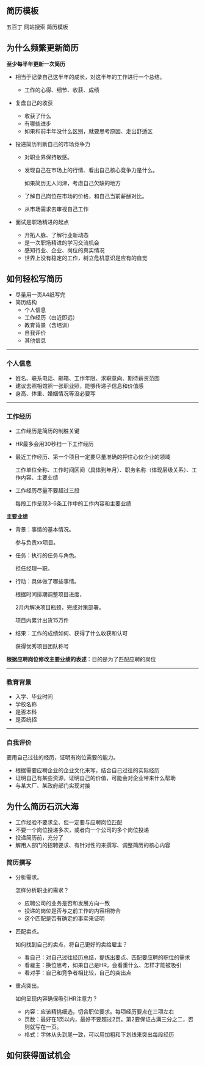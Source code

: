 ## 简历模板

五百丁 网站搜索 简历模板



## 为什么频繁更新简历

**至少每半年更新一次简历**

- 相当于记录自己这半年的成长，对这半年的工作进行一个总结。

  - 工作的心得、细节、收获、成绩

- 复盘自己的收获

  - 收获了什么
  - 有哪些进步
  - 如果和前半年没什么区别，就要思考原因、走出舒适区

- 投递简历判断自己的市场竞争力

  - 对职业界保持敏感。

  - 发现自己在市场上的行情、看出自己核心竞争力是什么。

    如果简历无人问津，考虑自己欠缺的地方

  - 了解自己岗位在市场的价格，和自己当前薪酬对比。

  - 从市场需求去审视自己工作

- 面试是职场精进的起点

  - 开拓人脉、了解行业新动态
  - 是一次职场精进的学习交流机会
  - 感知行业、企业、岗位的真实情况
  - 世界上没有稳定的工作，树立危机意识是应有的自觉



## 如何轻松写简历

- 尽量用一页A4纸写完
- 简历结构
  - 个人信息
  - 工作经历（由近即远）
  - 教育背景（含培训）
  - 自我评价
  - 其他信息



------



### **个人信息**

- 姓名、联系电话、邮箱、工作年限、求职意向、期待薪资范围
- 建议去照相馆照一张职业照，能够传递子信息和价值感
- 身高、体重、婚姻情况等没必要写



------



### **工作经历**

- 工作经历是简历的制胜关键

- HR最多会用30秒扫一下工作经历

- 最近工作经历、第一个项目一定要尽量准确的押住心仪企业的领域

  工作单位全称、工作时间区间（具体到年月）、职务名称（体现层级关系）、工作内容、主要业绩

- 工作经历尽量不要超过三段

  每段工作呈现3-6条工作中的工作内容和主要业绩



**主要业绩** 

- 背景：事情的基本情况。

  参与负责xx项目。

- 任务：执行的任务与角色。

  担任经理一职。

- 行动：具体做了哪些事情。

  根据时间排期调整项目进度，

  2月内解决项目瓶颈，完成对策部署。

  项目内累计出货15万件

- 结果：工作的成绩如何、获得了什么收获和认可

  获得优秀项目团队称号



**根据应聘岗位修改主要业绩的表述**：目的是为了匹配应聘的岗位



------



### **教育背景**

- 入学、毕业时间
- 学校名称
- 是否本科
- 是否统招



------



### **自我评价**

要用自己过往的经历，证明有岗位需要的能力。

- 根据需要应聘企业的企业文化来写，结合自己过往的实际经历
- 证明自己有某些资源，证明自己的价值，可能会对企业带来什么帮助
- 与某大厂、某政府部门实现对接





## 为什么简历石沉大海

- 工作经验不要求全、但一定要与应聘岗位匹配
- 不要一个岗位投递多次，或者向一个公司的多个岗位投递
- 投递简历前，充分了
- 解用人部门的招聘要求、有针对性的来撰写、调整简历的核心内容



### 简历撰写

- 分析需求。 

  怎样分析职业的需求？

  - 应聘公司的业务是否和发展方向一致
  - 投递的岗位是否与之前工作的内容相符合
  - 这个匹配是否有确定的事实来证明

- 匹配卖点。 

  如何找到自己的卖点，将自己更好的卖给雇主？

  - 看自己：对自己过往经历总结，提炼出要点、匹配要应聘的职位的需求
  - 看雇主：换位思考，如果自己是HR，会看重什么、怎样才能被吸引
  - 看对手：自己和竞争者相比较，自己的突出点

- 重点突出。

  如何呈现内容确保吸引HR注意力？

  - 内容：应该精挑细选，切合职位要求。每项经历要点在三项左右
  - 页数：最好在1页以内，最好不要超过2页。第2要保证占满三分之二，否则就写在一页。
  - 格式：字体从头到尾一致，可以用加粗和下划线来突出每段经历



## 如何获得面试机会

